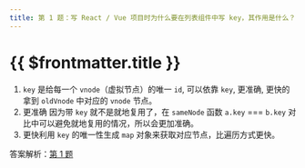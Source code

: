 ```yaml
---
title: 第 1 题：写 React / Vue 项目时为什么要在列表组件中写 key，其作用是什么？
---
```

# {{ $frontmatter.title }}

1. `key` 是给每一个 `vnode`（虚拟节点）的唯一 `id`, 可以依靠 `key`, 更准确, 更快的拿到 `oldVnode` 中对应的 `vnode` 节点。
2. 更准确 因为带 `key` 就不是就地复用了，在 `sameNode` 函数 `a.key` === `b.key` 对比中可以避免就地复用的情况，所以会更加准确。
3. 更快利用 `key` 的唯一性生成 `map` 对象来获取对应节点，比遍历方式更快。

答案解析：[第 1 题](https://github.com/Advanced-Frontend/Daily-Interview-Question/issues/1)